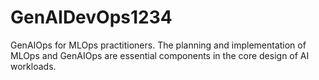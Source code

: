 # GenAIDevOps1234
GenAIOps for MLOps practitioners. The planning and implementation of MLOps and GenAIOps are essential components in the core design of AI workloads.
